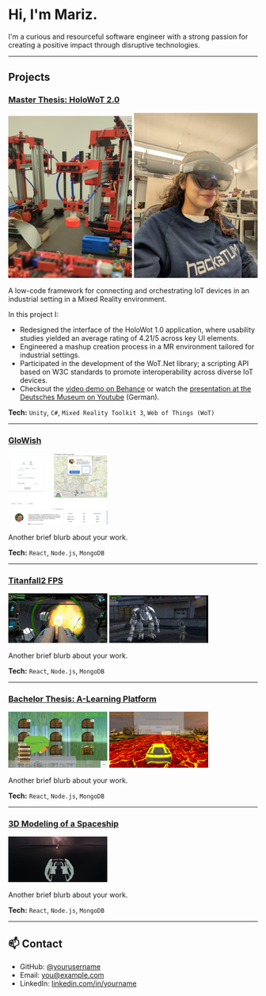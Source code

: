 

# Hi, I'm Mariz.

I'm a curious and resourceful software engineer with a strong passion for creating a positive impact through disruptive technologies.

---

## Projects

### <a href="https://www.behance.net/gallery/219779283/HoloWot20-Connecting-IoT-Devices-in-Mixed-Reality?error=invalid_scope" target="_blank" rel="noopener noreferrer">Master Thesis: HoloWoT 2.0</a>

<p float="center">
  <img src="images/vacuum-gripper-robot.jpg" width="250" />
  <img src="images/VR.jpg" width="250" />
</p>



 A low-code framework for connecting and orchestrating IoT devices in an industrial setting in a Mixed Reality environment.

 In this project I:
- Redesigned the interface of the HoloWot 1.0 application, where usability studies yielded an average rating of 4.21/5 across key UI elements.
- Engineered a mashup creation process in a MR environment tailored for industrial settings.
- Participated in the development of the WoT.Net library; a scripting API based on W3C standards to promote interoperability across diverse IoT devices.
- Checkout the [video demo on Behance](https://www.behance.net/gallery/219779283/HoloWot20-Connecting-IoT-Devices-in-Mixed-Reality?error=invalid_scope) or watch the [presentation at the Deutsches Museum on Youtube](https://www.youtube.com/live/e8iBIOo6fb0?si=b9eN-O429DE8Ts3x&t=2260) (German).

**Tech:** ``Unity``, ``C#``, ``Mixed Reality Toolkit 3``, ``Web of Things (WoT)``

---

### [GloWish](https://mnakhla.github.io/GlowishFrontend/)
<p float="cetner">
  <img src="images/Glowish.jpg" width="200" />
</p>
Another brief blurb about your work.

**Tech:** `React`, `Node.js`, `MongoDB`

---

### [Titanfall2 FPS](https://www.behance.net/gallery/103365935/A-Recreated-Version-of-Titanfall2)
<p float="cetner">
  <img src="images/Titanfall1.jpg" width="200" />
  <img src="images/Titanfall2.jpg" width="200" />
</p>
Another brief blurb about your work.

**Tech:** `React`, `Node.js`, `MongoDB`

---
### [Bachelor Thesis: A-Learning Platform](https://www.behance.net/gallery/103471519/Platform-of-3-Educational-Games)
<p float="cetner">
  <img src="images/BachelorThesis.jpg" width="200" />
  <img src="images/BachelorThesis2.jpg" width="200" />
</p>
Another brief blurb about your work.

**Tech:** `React`, `Node.js`, `MongoDB`

---
### [3D Modeling of a Spaceship](https://www.behance.net/gallery/103468513/3D-Modeling-of-a-Spaceship)
<p float="cetner">
  <img src="images/Spaceship.jpg" width="200" />
  
</p>
Another brief blurb about your work.

**Tech:** `React`, `Node.js`, `MongoDB`

---


## 📫 Contact

- GitHub: [@yourusername](https://github.com/yourusername)
- Email: [you@example.com](mailto:you@example.com)
- LinkedIn: [linkedin.com/in/yourname](https://linkedin.com/in/yourname)
